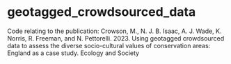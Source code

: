 # geotagged_crowdsourced_data
Code relating to the publication: Crowson, M., N. J. B. Isaac, A. J. Wade, K. Norris, R. Freeman, and N. Pettorelli. 2023. Using geotagged crowdsourced data to assess the diverse socio-cultural values of conservation areas: England as a case study. Ecology and Society
